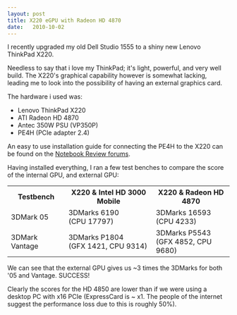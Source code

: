 ```yaml
---
layout: post
title: X220 eGPU with Radeon HD 4870
date:   2010-10-02
---
```


I recently upgraded my old Dell Studio 1555 to a shiny new Lenovo ThinkPad X220.

Needless to say that i love my ThinkPad; it's light, powerful, and very well build. The X220's graphical capability however is somewhat lacking, leading me to look into the possibility of having an external graphics card.

The hardware i used was:

*   Lenovo ThinkPad X220
*   ATI Radeon HD 4870
*   Antec 350W PSU (VP350P)
*   PE4H (PCIe adapter 2.4)

An easy to use installation guide for connecting the PE4H to the X220 can be found on the [Notebook Review forums](http://forum.notebookreview.com/e-gpu-external-graphics-discussion/418851-diy-egpu-experiences-403.html#post7572285).

Having installed everything, I ran a few test benches to compare the score of the internal GPU, and external GPU:

<center>
<table cellpadding="10">
    <tr>
        <th>Testbench</th>
        <th>X220 &amp; Intel HD 3000 Mobile</th>
        <th>X220 &amp; Radeon HD 4870</th>
    </tr>
    <tr>
        <td>3DMark 05</td>
        <td>3DMarks 6190</br>(CPU 17797)</td>
        <td>3DMarks 16593</br>(CPU 4233)</td>
    </tr>
    <tr>
        <td>3DMark Vantage</td>
        <td>3DMarks P1804</br>(GFX 1421, CPU 9314)</td>
        <td>3DMarks P5543</br>(GFX 4852, CPU 9680)</td>
    </tr>
</table>
</center>

We can see that the external GPU gives us ~3 times the 3DMarks for both '05 and Vantage. SUCCESS!

Clearly the scores for the HD 4850 are lower than if we were using a desktop PC with x16 PCIe (ExpressCard is ~ x1. The people of the internet suggest the performance loss due to this is roughly 50%).
